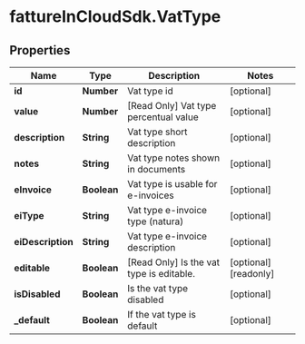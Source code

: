 # fattureInCloudSdk.VatType

## Properties

Name | Type | Description | Notes
------------ | ------------- | ------------- | -------------
**id** | **Number** | Vat type id | [optional] 
**value** | **Number** | [Read Only] Vat type percentual value | [optional] 
**description** | **String** | Vat type short description | [optional] 
**notes** | **String** | Vat type notes shown in documents | [optional] 
**eInvoice** | **Boolean** | Vat type is usable for e-invoices | [optional] 
**eiType** | **String** | Vat type e-invoice type (natura) | [optional] 
**eiDescription** | **String** | Vat type e-invoice description | [optional] 
**editable** | **Boolean** | [Read Only] Is the vat type is editable. | [optional] [readonly] 
**isDisabled** | **Boolean** | Is the vat type disabled | [optional] 
**_default** | **Boolean** | If the vat type is default | [optional] 


